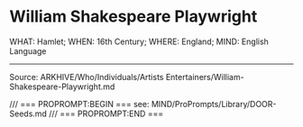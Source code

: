 # William Shakespeare Playwright

WHAT: Hamlet; WHEN: 16th Century; WHERE: England; MIND: English Language

---
Source: ARKHIVE/Who/Individuals/Artists Entertainers/William-Shakespeare-Playwright.md

/// === PROPROMPT:BEGIN ===
see: MIND/ProPrompts/Library/DOOR-Seeds.md
/// === PROPROMPT:END ===

